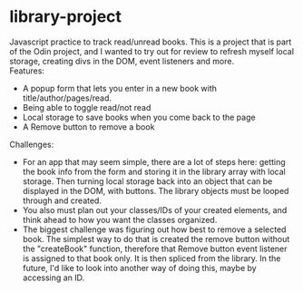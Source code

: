 # library-project
Javascript practice to track read/unread books. 
This is a project that is part of the Odin project, and I wanted to try out for review to refresh myself local storage, creating divs in the DOM, event listeners and more.</br>
Features:
- A popup form that lets you enter in a new book with title/author/pages/read.</br>
- Being able to toggle read/not read </br>
- Local storage to save books when you come back to the page</br>
- A Remove button to remove a book</br>

Challenges:
- For an app that may seem simple, there are a lot of steps here: getting the book info from the form and storing it in the library array with local storage. Then turning local storage back into an object that can be displayed in the DOM, with buttons. The library objects must be looped through and created. 
- You also must plan out your classes/IDs of your created elements, and think ahead to how you want the classes organized.
- The biggest challenge was figuring out how best to remove a selected book. The simplest way to do that is created the remove button without the "createBook" function, therefore that Remove button event listener is assigned to that book only. It is then spliced from the library. In the future, I'd like to look into another way of doing this, maybe by accessing an ID.

